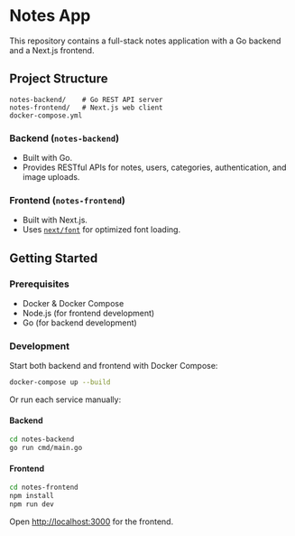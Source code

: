 # Notes App

This repository contains a full-stack notes application with a Go backend and a Next.js frontend.

## Project Structure

```
notes-backend/    # Go REST API server
notes-frontend/   # Next.js web client
docker-compose.yml
```

### Backend (`notes-backend`)

- Built with Go.
- Provides RESTful APIs for notes, users, categories, authentication, and image uploads.

### Frontend (`notes-frontend`)

- Built with Next.js.
- Uses [`next/font`](https://nextjs.org/docs/app/building-your-application/optimizing/fonts) for optimized font loading.

## Getting Started

### Prerequisites

- Docker & Docker Compose
- Node.js (for frontend development)
- Go (for backend development)

### Development

Start both backend and frontend with Docker Compose:

```bash
docker-compose up --build
```

Or run each service manually:

#### Backend

```bash
cd notes-backend
go run cmd/main.go
```

#### Frontend

```bash
cd notes-frontend
npm install
npm run dev
```

Open [http://localhost:3000](http://localhost:3000) for the frontend.


